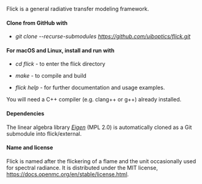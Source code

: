 
Flick is a general radiative transfer modeling framework. 

#### Clone from GitHub with

 - *git clone --recurse-submodules https://github.com/uiboptics/flick.git*

#### For macOS and Linux, install and run with 

 - *cd flick* - to enter the flick directory

 - *make* - to compile and build

 - *flick help* - for further documentation and usage examples.

You will need a C++ compiler (e.g. clang++ or g++) already installed.

#### Dependencies
 
The linear algebra library
[*Eigen*](https://gitlab.com/libeigen/eigen.git) (MPL 2.0) is
automatically cloned as a Git submodule into flick/external.

#### Name and license

Flick is named after the flickering of a flame and the unit
occasionally used for spectral radiance. It is distributed under
the MIT license, https://docs.openmc.org/en/stable/license.html.
